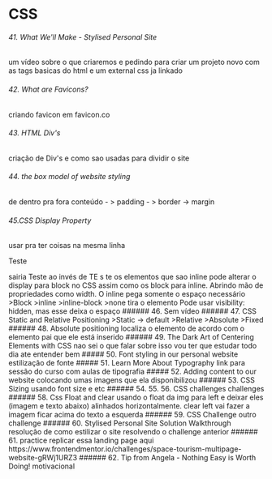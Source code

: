 # CSS
###### 41. What We'll Make - Stylised Personal Site
um vídeo sobre o que criaremos e pedindo para criar um projeto novo com as tags basicas do html e um external css ja linkado
###### 42. What are Favicons?
criando favicon em favicon.co
###### 43. HTML Div's
criação de Div's e como sao usadas para dividir o site
###### 44. the box model of website styling
de dentro pra fora
conteúdo - > padding - > border -> margin
###### 45.CSS Display Property
usar <span></span> pra ter coisas na mesma linha
<p>Te<span>s</span>te</p>
sairia Teste ao invés de TE
                         s
                         te
os elementos que sao inline pode alterar o display para block no CSS assim como os block para inline. Abrindo mão de propriedades como width. O inline pega somente o espaço necessário
>Block
>inline
>inline-block
>none tira o elemento  Pode usar visibility: hidden, mas esse deixa o espaço
###### 46. Sem vídeo
###### 47. CSS Static and Relative Positioning
>Static -> default
>Relative
>Absolute
>Fixed
###### 48. Absolute positioning
localiza o elemento de acordo com o elemento pai que ele está inserido
###### 49. The Dark Art of Centering Elements with CSS
nao sei o que falar sobre isso vou ter que estudar todo dia ate entender bem
##### 50. Font styling in our personal website
estilização de fonte
##### 51. Learn More About Typography
link para sessão do curso com aulas de tipografia
##### 52. Adding content to our website
colocando umas imagens que ela disponibilizou
###### 53. CSS Sizing
usando font size e etc
###### 54. 55. 56. CSS challenges
challenges
###### 58. Css Float and clear
usando o float da img para left e deixar eles (imagem e texto abaixo) alinhados horizontalmente.
clear left vai fazer a imagem ficar acima do texto a esquerda
###### 59. CSS Challenge
outro challenge
###### 60. Stylised Personal Site Solution Walkthrough
resolução de como estilizar o site resolvendo o challenge anterior
###### 61. practice
replicar essa landing page aqui
https://www.frontendmentor.io/challenges/space-tourism-multipage-website-gRWj1URZ3
###### 62. Tip from Angela - Nothing Easy is Worth Doing!
motivacional


